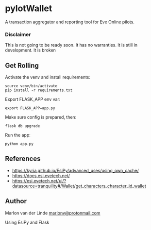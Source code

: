 # pylotWallet

A transaction aggregator and reporting tool for Eve Online pilots.

### Disclaimer

This is not going to be ready soon. It has no warranties. It is still in development. It is broken


## Get Rolling

Activate the venv and install requirements:

```shell
source venv/bin/activate
pip install -r requirements.txt
```

Export FLASK_APP env var:

```shell
export FLASK_APP=app.py
```

Make sure config is prepared, then:

```shell
flask db upgrade
```

Run the app:

```shell
python app.py
```

## References

- https://kyria.github.io/EsiPy/advanced_uses/using_own_cache/
- https://docs.esi.evetech.net/
- https://esi.evetech.net/ui/?datasource=tranquility#/Wallet/get_characters_character_id_wallet

## Author
Marlon van der Linde <marlonv@protonmail.com>

Using EsiPy and Flask
